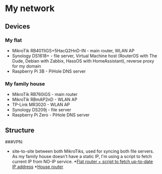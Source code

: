 # My network

## Devices
### My flat
- MikroTik RB4011iGS+5HacQ2HnD-IN - main router, WLAN AP
- Synology DS1618+ - file server, Virtual Machine host (RouterOS with The Dude, Debian with Zabbix, HassOS with HomeAssistant), reverse proxy for my domain
- Raspberry Pi 3B - PiHole DNS server
### My family house
- MikroTik RB760iGS - main router
- MikroTik RBmAP2nD - WLAN AP
- TP-Link MR3020 - WLAN AP
- Synology DS209j - file server
- Raspberry Pi Zero - PiHole DNS server

## Structure
###VPN:
* site-to-site between both MikroTiks, used for syncing both file servers. As my family house doesn't have a static IP, I'm using a script to fetch current IP from NO-IP service.
  *[Flat router + script to fetch up-to-date IP address](https://github.com/sliwma/mysmarthome/blob/main/Network/MikroTik%20configs/VPN-site-to-site-Router1)
  *[House router](https://github.com/sliwma/mysmarthome/blob/main/Network/MikroTik%20configs/VPN-site-to-site-Router2)